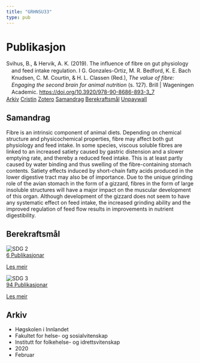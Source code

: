 ```yaml
---
title: "GRHNSU33"
type: pub
---
```

<h1>Publikasjon</h1>
<article id="csl-bib-container-GRHNSU33" class="csl-bib-container">
  <div class="csl-bib-body" style="line-height: 1.35; padding-left: 1em; text-indent:-1em;">
  <div class="csl-entry">Svihus, B., &amp; Hervik, A. K. (2019). The influence of fibre on gut physiology and feed intake regulation. I G. Gonzales-Ortiz, M. R. Bedford, K. E. Bach Knudsen, C. M. Courtin, &amp; H. L. Classen (Red.), <i>The value of fibre: Engaging the second brain for animal nutrition</i> (s. 127). Brill | Wageningen Academic. <a href="https://doi.org/10.3920/978-90-8686-893-3_7">https://doi.org/10.3920/978-90-8686-893-3_7</a></div>
</div>
  <div class="csl-bib-buttons">
    <a href="#taxonomy-article-GRHNSU33" class="csl-bib-button">Arkiv</a>
    <a href="https://app.cristin.no/results/show.jsf?id=1795399" alt="Cristin URL" class="csl-bib-button">Cristin</a>
    <a href="http://zotero.org/groups/5402882/items/GRHNSU33" alt="Zotero URL" class="csl-bib-button">Zotero</a>
    <a href="#abstract-article-GRHNSU33" class="csl-bib-button">Samandrag</a>
    <a href="#sdg-article-GRHNSU33" class="csl-bib-button">Berekraftsmål</a>
    <a href="https://doi.org/10.3920/978-90-8686-893-3_7" class="csl-bib-button">Unpaywall</a>
  </div>
  <div id="csl-bib-meta-container-GRHNSU33"></div>
</article>
<div id="csl-bib-meta-GRHNSU33" class="csl-bib-meta">
  <article id="abstract-article-GRHNSU33" class="abstract-article">
    <h1>Samandrag</h1>
    Fibre is an intrinsic component of animal diets. Depending on chemical structure and physicochemical properties, fibre may affect both gut physiology and feed intake. In some species, viscous soluble fibres are linked to an increased satiety caused by gastric distension and a slower emptying rate, and thereby a reduced feed intake. This is at least partly caused by water binding and thus swelling of the fibre-containing stomach contents. Satiety effects induced by short-chain fatty acids produced in the lower digestive tract may also be of importance. Due to the unique grinding role of the avian stomach in the form of a gizzard, fibres in the form of large insoluble structures will have a major impact on the muscular development of this organ. Although development of the gizzard does not seem to have any systematic effect on feed intake, the increased grinding ability and the improved regulation of feed flow results in improvements in nutrient digestibility.
  </article>
  <article id="sdg-article-GRHNSU33" class="sdg-article">
    <h1>Berekraftsmål</h1>
    <div class="sdg-container"><div id="sdg2" class="sdg"> <img src="{{< params subfolder >}}images/sdg/sdg02_no.png" class="image" alt="SDG 2"> <div class="sdg-overlay"> <a href="{{< params subfolder >}}no/archive/?sdg=2#archive" class="sdg-publication-count"><span>6</span> Publikasjonar</a> <p><a href="NA" class="sdg-read-more">Les meir</a></p> </div> </div> <div id="sdg3" class="sdg"> <img src="{{< params subfolder >}}images/sdg/sdg03_no.png" class="image" alt="SDG 3"> <div class="sdg-overlay"> <a href="{{< params subfolder >}}no/archive/?sdg=3#archive" class="sdg-publication-count"><span>94</span> Publikasjonar</a> <p><a href="NA" class="sdg-read-more">Les meir</a></p> </div> </div></div>
  </article>
  <article id="taxonomy-article-GRHNSU33" class="taxonomy-article">
    <h1>Arkiv</h1>
    <ul>
      <li>Høgskolen i Innlandet</li>
      <li>Fakultet for helse- og sosialvitenskap</li>
      <li>Institutt for folkehelse- og idrettsvitenskap</li>
      <li>2020</li>
      <li>Februar</li>
    </ul>
  </article>
</div>

